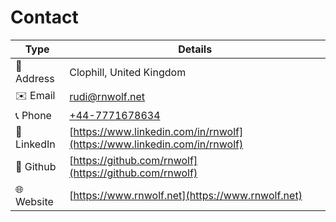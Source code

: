 # Contact

| Type        | Details                                                                  |
|-------------|--------------------------------------------------------------------------|
| 📍  Address | Clophill, United Kingdom                                                 |
| ✉️ Email    | [rudi@rnwolf.net](mailto:rudi@rnwolf.net)                                |
| 📞 Phone    | [+44-7771678634](tel:+447771678634)                                      |
| 💼 LinkedIn | [https://www.linkedin.com/in/rnwolf](https://www.linkedin.com/in/rnwolf) |
| 🐙 Github   | [https://github.com/rnwolf](https://github.com/rnwolf)                   |
| 🌐 Website  | [https://www.rnwolf.net](https://www.rnwolf.net)                         |
